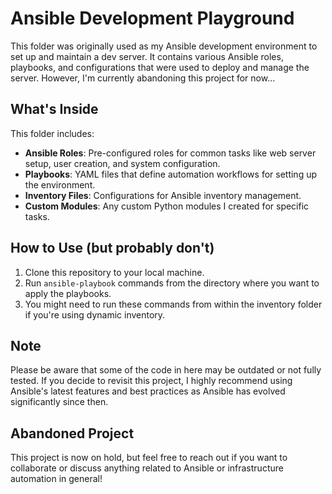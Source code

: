 # Ansible Development Playground

This folder was originally used as my Ansible development environment to set up and maintain a dev server. It contains various Ansible roles, playbooks, and configurations that were used to deploy and manage the server. However, I'm currently abandoning this project for now...

## What's Inside

This folder includes:
- **Ansible Roles**: Pre-configured roles for common tasks like web server setup, user creation, and system configuration.
- **Playbooks**: YAML files that define automation workflows for setting up the environment.
- **Inventory Files**: Configurations for Ansible inventory management.
- **Custom Modules**: Any custom Python modules I created for specific tasks.

## How to Use (but probably don't)

1. Clone this repository to your local machine.
2. Run `ansible-playbook` commands from the directory where you want to apply the playbooks.
3. You might need to run these commands from within the inventory folder if you're using dynamic inventory.

## Note

Please be aware that some of the code in here may be outdated or not fully tested. If you decide to revisit this project, I highly recommend using Ansible's latest features and best practices as Ansible has evolved significantly since then.

## Abandoned Project

This project is now on hold, but feel free to reach out if you want to collaborate or discuss anything related to Ansible or infrastructure automation in general!